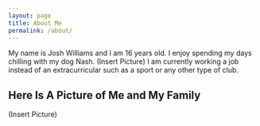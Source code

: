 ```yaml
---
layout: page
title: About Me
permalink: /about/
---
```


My name is Josh Williams and I am 16 years old. I enjoy spending my days chilling with my dog Nash. (Insert Picture) I am currently working a job instead of an extracurricular such as a sport or any other type of club.


## Here Is A Picture of Me and My Family

(Insert Picture)